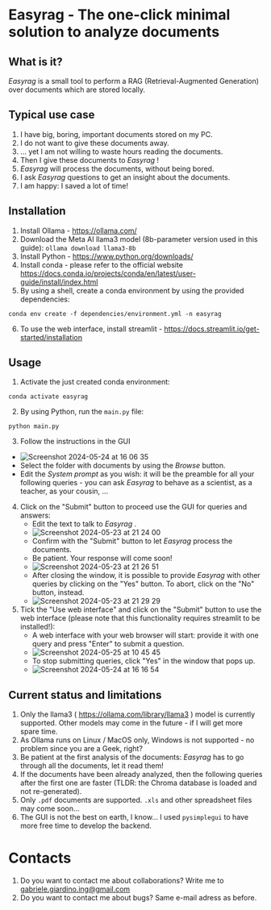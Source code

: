 # Easyrag - The one-click minimal solution to analyze documents

## What is it?
_Easyrag_ is a small tool to perform a RAG (Retrieval-Augmented Generation) over documents which are stored locally.

## Typical use case
1. I have big, boring, important documents stored on my PC.
2. I do not want to give these documents away.
3. ... yet I am not willing to waste hours reading the documents.
4. Then I give these documents to _Easyrag_ !
5. _Easyrag_ will process the documents, without being bored.
6. I ask _Easyrag_ questions to get an insight about the documents.
7. I am happy: I saved a lot of time!

## Installation
1. Install Ollama - https://ollama.com/
2. Download the Meta AI llama3 model (8b-parameter version used in this guide): `ollama download llama3-8b`
3. Install Python - https://www.python.org/downloads/
4. Install conda - please refer to the official website https://docs.conda.io/projects/conda/en/latest/user-guide/install/index.html
5. By using a shell, create a conda environment by using the provided dependencies:
```
conda env create -f dependencies/environment.yml -n easyrag
```
6. To use the web interface, install streamlit - https://docs.streamlit.io/get-started/installation

## Usage
1. Activate the just created conda environment:
```
conda activate easyrag
```
2. By using Python, run the `main.py` file:
```
python main.py
```
3. Follow the instructions in the GUI
  - ![Screenshot 2024-05-24 at 16 06 35](https://github.com/gabripo/easyrag/assets/25492636/bad5c7f7-4a01-4a4a-b906-1d48e9036d8f)
  - Select the folder with documents by using the _Browse_ button.
  - Edit the _System prompt_ as you wish: it will be the preamble for all your following queries - you can ask _Easyrag_ to behave as a scientist, as a teacher, as your cousin, ...
4. Click on the "Submit" button to proceed use the GUI for queries and answers:
    - Edit the text to talk to _Easyrag_ .
    - ![Screenshot 2024-05-23 at 21 24 00](https://github.com/gabripo/easyrag/assets/25492636/7109ebd1-6817-484d-bd36-9b46d40e32ff)
    - Confirm with the "Submit" button to let _Easyrag_ process the documents.
    - Be patient. Your response will come soon!
    - ![Screenshot 2024-05-23 at 21 26 51](https://github.com/gabripo/easyrag/assets/25492636/16b149d9-83ef-4ae9-9005-f2a295c39825)
    - After closing the window, it is possible to provide _Easyrag_ with other queries by clicking on the "Yes" button. To abort, click on the "No" button, instead.
    - ![Screenshot 2024-05-23 at 21 29 29](https://github.com/gabripo/easyrag/assets/25492636/0f5a8000-cc73-4503-bf7a-47f385ecf614)
5. Tick the "Use web interface" and click on the "Submit" button to use the web interface (please note that this functionality requires streamlit to be installed!):
    - A web interface with your web browser will start: provide it with one query and press "Enter" to submit a question.
    - ![Screenshot 2024-05-25 at 10 45 45](https://github.com/gabripo/easyrag/assets/25492636/7928f505-3c5e-406f-8e94-8c181a296551)
    - To stop submitting queries, click "Yes" in the window that pops up.
    - ![Screenshot 2024-05-24 at 16 16 54](https://github.com/gabripo/easyrag/assets/25492636/c2c09abf-5376-4970-898f-c72a23d24e0c)



## Current status and limitations
1. Only the llama3 ( https://ollama.com/library/llama3 ) model is currently supported. Other models may come in the future - if I will get more spare time.
2. As Ollama runs on Linux / MacOS only, Windows is not supported - no problem since you are a Geek, right?
3. Be patient at the first analysis of the documents: _Easyrag_ has to go through all the documents, let it read them!
4. If the documents have been already analyzed, then the following queries after the first one are faster (TLDR: the Chroma database is loaded and not re-generated).
5. Only `.pdf` documents are supported. `.xls` and other spreadsheet files may come soon...
6. The GUI is not the best on earth, I know... I used `pysimplegui` to have more free time to develop the backend.

# Contacts
1. Do you want to contact me about collaborations? Write me to gabriele.giardino.ing@gmail.com
2. Do you want to contact me about bugs? Same e-mail adress as before.
